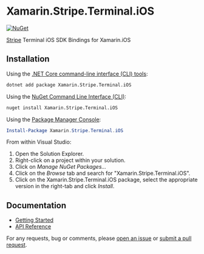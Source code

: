 # Xamarin.Stripe.Terminal.iOS

[![NuGet](https://img.shields.io/nuget/v/Xamarin.Stripe.Terminal.iOS.svg)](https://www.nuget.org/packages/Xamarin.Stripe.Terminal.iOS/)

[Stripe][stripe] Terminal iOS SDK Bindings for Xamarin.iOS

## Installation

Using the [.NET Core command-line interface (CLI) tools][dotnet-core-cli-tools]:

```sh
dotnet add package Xamarin.Stripe.Terminal.iOS
```

Using the [NuGet Command Line Interface (CLI)][nuget-cli]:

```sh
nuget install Xamarin.Stripe.Terminal.iOS
```

Using the [Package Manager Console][package-manager-console]:

```powershell
Install-Package Xamarin.Stripe.Terminal.iOS
```

From within Visual Studio:

1. Open the Solution Explorer.
2. Right-click on a project within your solution.
3. Click on *Manage NuGet Packages...*
4. Click on the *Browse* tab and search for "Xamarin.Stripe.Terminal.iOS".
5. Click on the Xamarin.Stripe.Terminal.iOS package, select the appropriate version in the
   right-tab and click *Install*.

## Documentation

- [Getting Started](https://stripe.com/docs/terminal/ios)
- [API Reference](https://stripe.github.io/stripe-terminal-ios/docs/index.html)

For any requests, bug or comments, please [open an issue][issues] or [submit a
pull request][pulls].

[dotnet-core-cli-tools]: https://docs.microsoft.com/en-us/dotnet/core/tools/
[issues]: https://github.com/Square-Six/Xamarin.Stripe.Terminal.iOS/issues/new
[nuget-cli]: https://docs.microsoft.com/en-us/nuget/tools/nuget-exe-cli-reference
[package-manager-console]: https://docs.microsoft.com/en-us/nuget/tools/package-manager-console
[pulls]: https://github.com/Square-Six/Xamarin.Stripe.Terminal.iOS/pulls
[stripe]: https://stripe.com